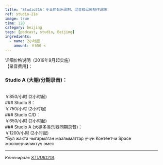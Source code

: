 ```yaml
---
title: 'Studio21A：专业的音乐录制，混音和母带制作设施'
ref: studio-21a
image: true
time: 120
category: beijing
tags: [podcast, studio, Beijing]
ingredients:
  - name: 2小时起
    amount: ￥650 <   
---
```


详细价格说明（2019年9月起实施）<br>
【录音费用】：
<br>
### Studio A (大棚/分期录音)：
<br>
￥850/小时  (2小时起)
<br>
### Studio B：
<br>
￥750/小时  (2小时起)
<br>
### Studio C/D：
<br>
￥650/小时  (2小时起)
<br>
### Studio A (大棚多类乐器同期录音)：
<br>
￥1200/小时  (2小时起)
<br>
*Бул жакта чыгарылган маалыматтар үчүн Контентчи Space жоопкерчиликтүү эмес

---

_Кененирээк [STUDIO21A](https://www.tcfaders.com/services-1)._
